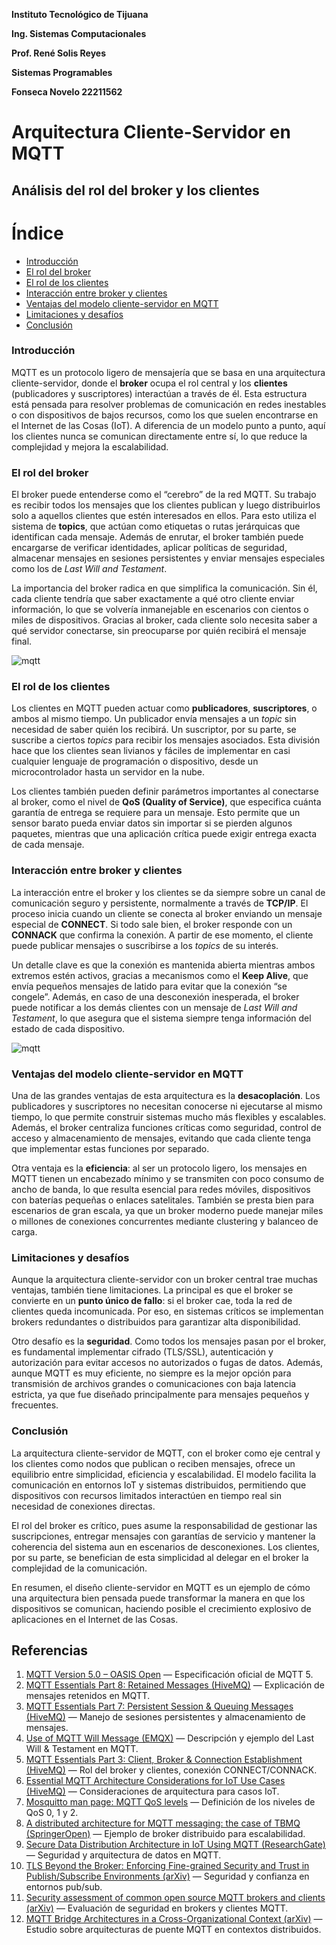 **Instituto Tecnológico de Tijuana**

**Ing. Sistemas Computacionales**

**Prof. René Solis Reyes**

**Sistemas Programables**

**Fonseca Novelo 22211562**

# Arquitectura Cliente-Servidor en MQTT  
## Análisis del rol del broker y los clientes  

# Índice  

- [Introducción](#introducción)  
- [El rol del broker](#el-rol-del-broker)  
- [El rol de los clientes](#el-rol-de-los-clientes)  
- [Interacción entre broker y clientes](#interacción-entre-broker-y-clientes)  
- [Ventajas del modelo cliente-servidor en MQTT](#ventajas-del-modelo-cliente-servidor-en-mqtt)  
- [Limitaciones y desafíos](#limitaciones-y-desafíos)  
- [Conclusión](#conclusión)  


### Introducción  
MQTT es un protocolo ligero de mensajería que se basa en una arquitectura cliente-servidor, donde el **broker** ocupa el rol central y los **clientes** (publicadores y suscriptores) interactúan a través de él. Esta estructura está pensada para resolver problemas de comunicación en redes inestables o con dispositivos de bajos recursos, como los que suelen encontrarse en el Internet de las Cosas (IoT). A diferencia de un modelo punto a punto, aquí los clientes nunca se comunican directamente entre sí, lo que reduce la complejidad y mejora la escalabilidad.  

### El rol del broker  
El broker puede entenderse como el “cerebro” de la red MQTT. Su trabajo es recibir todos los mensajes que los clientes publican y luego distribuirlos solo a aquellos clientes que estén interesados en ellos. Para esto utiliza el sistema de **topics**, que actúan como etiquetas o rutas jerárquicas que identifican cada mensaje. Además de enrutar, el broker también puede encargarse de verificar identidades, aplicar políticas de seguridad, almacenar mensajes en sesiones persistentes y enviar mensajes especiales como los de *Last Will and Testament*.  

La importancia del broker radica en que simplifica la comunicación. Sin él, cada cliente tendría que saber exactamente a qué otro cliente enviar información, lo que se volvería inmanejable en escenarios con cientos o miles de dispositivos. Gracias al broker, cada cliente solo necesita saber a qué servidor conectarse, sin preocuparse por quién recibirá el mensaje final.  

![mqtt](https://academy.nordicsemi.com/wp-content/uploads/2022/10/cellfund_less4_mqtt_protocol.png)

### El rol de los clientes  
Los clientes en MQTT pueden actuar como **publicadores**, **suscriptores**, o ambos al mismo tiempo. Un publicador envía mensajes a un *topic* sin necesidad de saber quién los recibirá. Un suscriptor, por su parte, se suscribe a ciertos *topics* para recibir los mensajes asociados. Esta división hace que los clientes sean livianos y fáciles de implementar en casi cualquier lenguaje de programación o dispositivo, desde un microcontrolador hasta un servidor en la nube.  

Los clientes también pueden definir parámetros importantes al conectarse al broker, como el nivel de **QoS (Quality of Service)**, que especifica cuánta garantía de entrega se requiere para un mensaje. Esto permite que un sensor barato pueda enviar datos sin importar si se pierden algunos paquetes, mientras que una aplicación crítica puede exigir entrega exacta de cada mensaje.  

### Interacción entre broker y clientes  
La interacción entre el broker y los clientes se da siempre sobre un canal de comunicación seguro y persistente, normalmente a través de **TCP/IP**. El proceso inicia cuando un cliente se conecta al broker enviando un mensaje especial de **CONNECT**. Si todo sale bien, el broker responde con un **CONNACK** que confirma la conexión. A partir de ese momento, el cliente puede publicar mensajes o suscribirse a los *topics* de su interés.  

Un detalle clave es que la conexión es mantenida abierta mientras ambos extremos estén activos, gracias a mecanismos como el **Keep Alive**, que envía pequeños mensajes de latido para evitar que la conexión “se congele”. Además, en caso de una desconexión inesperada, el broker puede notificar a los demás clientes con un mensaje de *Last Will and Testament*, lo que asegura que el sistema siempre tenga información del estado de cada dispositivo.  

![mqtt](https://cdn.prod.website-files.com/5ff66329429d880392f6cba2/6708f5b15374117c840d5fcc_6708ee20807b31c351ce6a22_7%2520-%252010.10-min.jpeg)

### Ventajas del modelo cliente-servidor en MQTT  
Una de las grandes ventajas de esta arquitectura es la **desacoplación**. Los publicadores y suscriptores no necesitan conocerse ni ejecutarse al mismo tiempo, lo que permite construir sistemas mucho más flexibles y escalables. Además, el broker centraliza funciones críticas como seguridad, control de acceso y almacenamiento de mensajes, evitando que cada cliente tenga que implementar estas funciones por separado.  

Otra ventaja es la **eficiencia**: al ser un protocolo ligero, los mensajes en MQTT tienen un encabezado mínimo y se transmiten con poco consumo de ancho de banda, lo que resulta esencial para redes móviles, dispositivos con baterías pequeñas o enlaces satelitales. También se presta bien para escenarios de gran escala, ya que un broker moderno puede manejar miles o millones de conexiones concurrentes mediante clustering y balanceo de carga.  

### Limitaciones y desafíos  
Aunque la arquitectura cliente-servidor con un broker central trae muchas ventajas, también tiene limitaciones. La principal es que el broker se convierte en un **punto único de fallo**: si el broker cae, toda la red de clientes queda incomunicada. Por eso, en sistemas críticos se implementan brokers redundantes o distribuidos para garantizar alta disponibilidad.  

Otro desafío es la **seguridad**. Como todos los mensajes pasan por el broker, es fundamental implementar cifrado (TLS/SSL), autenticación y autorización para evitar accesos no autorizados o fugas de datos. Además, aunque MQTT es muy eficiente, no siempre es la mejor opción para transmisión de archivos grandes o comunicaciones con baja latencia estricta, ya que fue diseñado principalmente para mensajes pequeños y frecuentes.  

### Conclusión  
La arquitectura cliente-servidor de MQTT, con el broker como eje central y los clientes como nodos que publican o reciben mensajes, ofrece un equilibrio entre simplicidad, eficiencia y escalabilidad. El modelo facilita la comunicación en entornos IoT y sistemas distribuidos, permitiendo que dispositivos con recursos limitados interactúen en tiempo real sin necesidad de conexiones directas.  

El rol del broker es crítico, pues asume la responsabilidad de gestionar las suscripciones, entregar mensajes con garantías de servicio y mantener la coherencia del sistema aun en escenarios de desconexiones. Los clientes, por su parte, se benefician de esta simplicidad al delegar en el broker la complejidad de la comunicación.  

En resumen, el diseño cliente-servidor en MQTT es un ejemplo de cómo una arquitectura bien pensada puede transformar la manera en que los dispositivos se comunican, haciendo posible el crecimiento explosivo de aplicaciones en el Internet de las Cosas.  

## Referencias  

1. [MQTT Version 5.0 – OASIS Open](https://docs.oasis-open.org/mqtt/mqtt/v5.0/mqtt-v5.0.html) — Especificación oficial de MQTT 5.  
2. [MQTT Essentials Part 8: Retained Messages (HiveMQ)](https://www.hivemq.com/blog/mqtt-essentials-part-8-retained-messages/) — Explicación de mensajes retenidos en MQTT.  
3. [MQTT Essentials Part 7: Persistent Session & Queuing Messages (HiveMQ)](https://www.hivemq.com/blog/mqtt-essentials-part-7-persistent-session-queuing-messages/) — Manejo de sesiones persistentes y almacenamiento de mensajes.  
4. [Use of MQTT Will Message (EMQX)](https://www.emqx.com/en/blog/use-of-mqtt-will-message) — Descripción y ejemplo del Last Will & Testament en MQTT.  
5. [MQTT Essentials Part 3: Client, Broker & Connection Establishment (HiveMQ)](https://www.hivemq.com/blog/mqtt-essentials-part-3-client-broker-connection-establishment/) — Rol del broker y clientes, conexión CONNECT/CONNACK.  
6. [Essential MQTT Architecture Considerations for IoT Use Cases (HiveMQ)](https://www.hivemq.com/blog/essential-mqtt-architecture-considerations-iot-use-cases/) — Consideraciones de arquitectura para casos IoT.  
7. [Mosquitto man page: MQTT QoS levels](https://mosquitto.org/man/mqtt-7.html) — Definición de los niveles de QoS 0, 1 y 2.  
8. [A distributed architecture for MQTT messaging: the case of TBMQ (SpringerOpen)](https://journalofbigdata.springeropen.com/articles/10.1186/s40537-025-01271-x) — Ejemplo de broker distribuido para escalabilidad.  
9. [Secure Data Distribution Architecture in IoT Using MQTT (ResearchGate)](https://www.researchgate.net/publication/368584936_Secure_Data_Distribution_Architecture_in_IoT_Using_MQTT) — Seguridad y arquitectura de datos en MQTT.  
10. [TLS Beyond the Broker: Enforcing Fine-grained Security and Trust in Publish/Subscribe Environments (arXiv)](https://arxiv.org/abs/2109.01169) — Seguridad y confianza en entornos pub/sub.  
11. [Security assessment of common open source MQTT brokers and clients (arXiv)](https://arxiv.org/abs/2309.03547) — Evaluación de seguridad en brokers y clientes MQTT.  
12. [MQTT Bridge Architectures in a Cross-Organizational Context (arXiv)](https://arxiv.org/abs/2501.14890) — Estudio sobre arquitecturas de puente MQTT en contextos distribuidos.  
